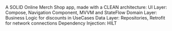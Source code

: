 A SOLID Online Merch Shop app, made with a CLEAN architecture:
UI Layer: Compose, Navigation Component, MVVM and StateFlow
Domain Layer: Business Logic for discounts in UseCases
Data Layer: Repositories, Retrofit for network connections
Dependency Injection: HILT


